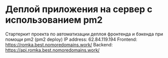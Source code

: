# Деплой приложения на сервер с использованием pm2

Стартеркит проекта по автоматизации деплоя фронтенда и бэкенда при помощи pm2 (pm2 deploy)
IP address: 62.84.119.194
Frontend: https://romka.best.nomoredomains.work/
Backend: https://api.romka.best.nomoredomains.work/

